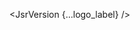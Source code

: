 <script lang="ts">
  import { JsrVersion } from 'svelte-shields'
  import type { JsrVersionPropsType } from 'svelte-shields';
  
  const logo_label: JsrVersionPropsType = {
    scope: '@hono',
    packageName: 'hono',
    logo: 'hono',
    label: 'HONO'
  }
</script>

<JsrVersion {...logo_label} />